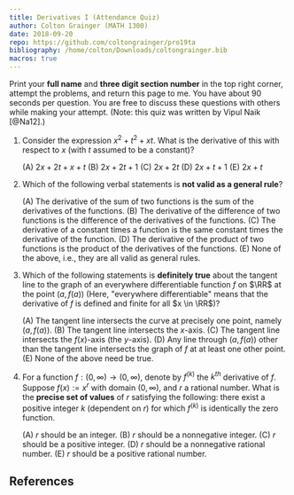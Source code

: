 ```yaml
---
title: Derivatives I (Attendance Quiz)
author: Colton Grainger (MATH 1300)
date: 2018-09-20
repo: https://github.com/coltongrainger/pro19ta
bibliography: /home/colton/Downloads/coltongrainger.bib
macros: true
---
```


Print your **full name** and **three digit section number** in the top right corner, attempt the problems, and return this page to me. You have about $90$ seconds per question. You are free to discuss these questions with others while making your attempt. (Note: this quiz was written by Vipul Naik [@Na12].)

1.  Consider the expression $x^2 + t^2 + xt$. What is the derivative of
    this with respect to $x$ (with $t$ assumed to be a constant)?

    (A) $2x + 2t + x + t$
    (B) $2x + 2t + 1$
    (C) $2x + 2t$
    (D) $2x + t + 1$
    (E) $2x + t$

<!---
    *Answer*: Option (E)

    *Explanation*: When we differentiate with respect to $x$, keeping
    $t$ constant, the $x^2$ differentiates to $2x$, the $t^2$
    differentiates to $0$ (because it is constant) and the $xt$
    differentiates to $t$.

    Note that there's something else called *implicit differentiation*
    where we do not assume $t$ to be a constant but rather an *unknown
    function of $x$*. In that case, we differentiate the functions of
    $t$ with respect to $t$ and tag along a $dt/dx$. With that
    interpretation, the derivative would be $2x +
      2t(dt/dx) + x(dt/dx) + t$. However, we're assuming $t$ constant,
    so $dt/dx = 0$, and so the $dt/dx$ terms vanish and we are just left
    with $2t + x$.

    *The other choices*:

    Option (A) is what you get if you just differentiate each thing with
    respect to its own variable naively: $x^2$ gives $2x$, $t^2$ gives
    $2t$, $xt$, by the product rule, gives $x + t$. This is *completely
    wrong* because we are differentiating only with respect to $x$. (See
    the note on implicit differentiation right above this).

    Options (B), (C) and (D) are also possible results of incorrect
    differentiation.

    *Performance review*: $11$ out of $12$ people got this correct. $1$
    person chose (B).

    *Historical note (last year)*: $11$ out of $12$ people got this
    correct. $1$ person chose (B).

    History repeats itself!
--->

2.  Which of the following verbal statements is **not valid as a general rule**?

    (A) The derivative of the sum of two functions is the sum of the
        derivatives of the functions.
    (B) The derivative of the difference of two functions is the
        difference of the derivatives of the functions.
    (C) The derivative of a constant times a function is the same
        constant times the derivative of the function.
    (D) The derivative of the product of two functions is the product of
        the derivatives of the functions.
    (E) None of the above, i.e., they are all valid as general rules.

<!---
    *Answer*: Option (D)

    *Explanation*: The correct replacement of option (D) is the product
    rule for derivatives, which, in words, states that: "the derivative
    of the product of two functions is the sum of the product of the
    derivative of the first function with the second function and the
    product of the first function with the derivative of the second
    function." If that seems cumbersome to you, feel grateful for the
    power of algebraic symbols to capture this compactly:

    $$(f \cdot g)' = (f' \cdot g) + (f \cdot g')$$

    *Performance review*: $6$ out of $12$ people got this correct. $4$
    chose (E) and $2$ chose (C).

    *Historical note (last year)*: $10$ ouf to $12$ people got this
    correct. $1$ person chose (C) and $1$ person chose (E).

    *Note on better performance last year*: I think I got time to review
    the product rule for differentiation *before* the quiz last year,
    which was probably helpful.
--->

3.  Which of the following statements is **definitely true** about the
    tangent line to the graph of an everywhere differentiable function
    $f$ on $\RR$ at the point $(a,f(a))$ (Here, "everywhere
    differentiable" means that the derivative of $f$ is defined and
    finite for all $x \in \RR$)?

    (A) The tangent line intersects the curve at precisely one point,
        namely $(a,f(a))$.
    (B) The tangent line intersects the $x$-axis.
    (C) The tangent line intersects the $f(x)$-axis (the $y$-axis).
    (D) Any line through $(a,f(a))$ other than the tangent line
        intersects the graph of $f$ at at least one other point.
    (E) None of the above need be true.

<!---
    *Answer*: Option (C)

    *Explanation*: If the function is differentiable, then the tangent
    line has finite slope, and hence cannot be vertical. Thus, it is not
    parallel to the $y$-axis, and hence must intersect the $y$-axis.

    *The other choices*:

    Option (A) is not true, as discussed in class. For instance, for the
    $\sin$ function, the tangent line through any of the peak points is
    $y = 1$, and passes through all the peak points, hence it intersects
    the graph infinitely often. We can graphically construct a lot of
    examples where the tangent line at one point in the graph intersects
    the graph elsewhere. There are certain classes of functions for
    which the statement of option (A) *is* true, and we'll talk more
    about this when we discuss concave up and concave down.

    Option (B) is not true. The tangent line to $(\pi/2,1)$ for the
    $\sin$ function is $y = 1$ -- a horizontal line. Thus, it does not
    intersect the $x$-axis. In general, the tangent line does not
    intersect the $x$-axis iff it is horizontal, which happens iff the
    derivative at the point is zero.

    *Performance review*: $11$ out of $12$ people got this correct. $1$
    chose (E).

    *Historical note (last year)*: $6$ out of $12$ people got this
    correct. $5$ people chose option (E) (in other words, they were not
    convinced by any of the options (A)-(D)) and $1$ person chose option
    (D).

    *Note on better performance this year*: The question was starred and
    hence people were able to convince each other of the correct ideas
    through discussion.
--->

4.  For a function $f: (0,\infty) \to (0,\infty)$, denote by
    $f^{(k)}$ the $k^{th}$ derivative of $f$. Suppose $f(x) := x^r$ with
    domain $(0,\infty)$, and $r$ a rational number. What is the
    **precise set of values** of $r$ satisfying the following: there
    exist a positive integer $k$ (dependent on $r$) for which $f^{(k)}$
    is identically the zero function.

    (A) $r$ should be an integer.
    (B) $r$ should be a nonnegative integer.
    (C) $r$ should be a positive integer.
    (D) $r$ should be a nonnegative rational number.
    (E) $r$ should be a positive rational number.

<!---
    *Answer*: Option (B)

    *Explanation*: If $r$ is $0$, then the derivative of the function is
    zero. For $r$ a positive integer, the $(r + 1)^{th}$ derivative is
    $0$. See also Routine Problem 14 of Homework 3 (Exercise 3.3.64 of
    the book, Page 129).

    For any other value of $r$, the power of $x$ keeps going down by $1$
    each time we differentiate. However, since we didn't start with a
    nonnegative integer, the power of $x$ never becomes $0$, so we keep
    going down and never stop. For instance, if $r = 5/3$, we have:

    $$f(x) = x^{5/3}, f^{(1)}(x) = (5/3)x^{2/3}, f^{(2)}(x) = (10/9)x^{-1/3}, \dots$$

    Note that the powers of $x$ in $f$ and its derivatives are $5/3$,
    $2/3$, $-1/3$, $-4/3$ and so on, going down by $1$ each time. Note
    that going down from $2/3$ to $-1/3$, the power skips right past
    $0$.

    *Future teaser*: This idea will come back at us with a vengeance
    when we study a technique called integration by parts in Math 153.
    For those who're brave enough, here's the key idea: one application
    of integration by parts is to integrate functions of the form
    (polynomial) times (function easy to repeatedly integrate). The main
    reason why this technique works for (polynomial)s is that if we
    differentiate a polynomial often enough, it becomes zero. If we try
    to apply the same idea replacing a polynomial by a power function
    such as $x^{5/3}$ (e.g., try $\int x^{5/3}\sin x \, dx$) then this
    does not work precisely because when repeatedly differentiating
    $x^{5/3}$, we skip right past the zero exponent.

    *Performance review*: Everybody got this correct!

    *Historical note (last year)*: $4$ out of $12$ people got this
    correct. $2$ people each chose (A), (C), (D) and (E).

    *Note on better performance this year*: The question was starred
    allowing discussion, so people had the opportunity to convince each
    other of the right ideas. Nonetheless, everybody getting this
    correct is reasonably impressive, particularly considering that we
    haven't talked about these ideas in class so far.
--->

## References
